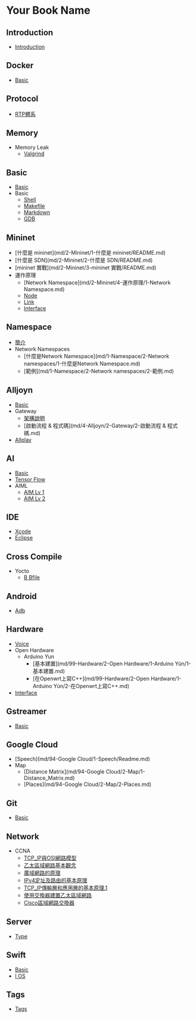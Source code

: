 # Your Book Name

## Introduction
* [Introduction](README.md)


## Docker
  - [Basic](md/3-Docker/1-Basic/Readme.md)

## Protocol
  * [RTP體系](md/7-Protocol/1-RTP體系.md)

## Memory
  - Memory Leak
    * [Valgrind](md/8-Memory/1-Memory_Leak/1-valgrind.md)

## Basic
  - [Basic](md/0-Basic/1-Basic/1-Basic.md)
  - Basic
    * [Shell](md/0-Basic/1-Basic/2-Shell.md)
    * [Makefile](md/0-Basic/1-Basic/3-Makefile.md)
    * [Markdown](md/0-Basic/1-Basic/4-Markdown.md)
    * [GDB](md/0-Basic/1-Basic/5-GDB.md)

## Mininet
  - [什麼是 mininet](md/2-Mininet/1-什麼是 mininet/README.md)
  - [什麼是 SDN](md/2-Mininet/2-什麼是 SDN/README.md)
  - [mininet 實戰](md/2-Mininet/3-mininet 實戰/README.md)
  - 運作原理
    * [Network Namespace](md/2-Mininet/4-運作原理/1-Network Namespace.md)
    * [Node](md/2-Mininet/4-運作原理/2-Node.md)
    * [Link](md/2-Mininet/4-運作原理/3-Link.md)
    * [Interface](md/2-Mininet/4-運作原理/4-Interface.md)

## Namespace
  - [簡介](md/1-Namespace/1-簡介/README.md)
  - Network Namespaces
    * [什麼是Network Namespace](md/1-Namespace/2-Network namespaces/1-什麼是Network Namespace.md)
    * [範例](md/1-Namespace/2-Network namespaces/2-範例.md)

## Alljoyn
  - [Basic](md/4-Alljoyn/1-Basic/Readme.md)
  - Gateway
    * [架構說明](md/4-Alljoyn/2-Gateway/1-架構說明.md)
    * [啟動流程 & 程式碼](md/4-Alljoyn/2-Gateway/2-啟動流程 & 程式碼.md)
  - [Allplay](md/4-Alljoyn/3-Allplay/Readme.md)

## AI
  - [Basic](md/6-AI/1-Basic/Readme.md)
  - [Tensor Flow](md/6-AI/2-TensorFlow/Readme.md)
  - AIML
    * [AIM Lv 1](md/6-AI/3-AIML/1-AIMLv1.md)
    * [AIM Lv 2](md/6-AI/3-AIML/2-AIMLv2.md)

## IDE
  - [Xcode](md/9-IDE/1-Xcode/Readme.md)
  - [Eclipse](md/9-IDE/2-Eclipse/Readme.md)

## Cross Compile
  - Yocto
    * [B Bfile](md/11-Cross_compile/1-Yocto/1-BBfile.md)

## Android
  - [Adb](md/10-Android/1-adb/Readme.md)

## Hardware
  - [Voice](md/99-Hardware/1-Voice/Readme.md)
  - Open Hardware
    - Arduino Yun
      * [基本建置](md/99-Hardware/2-Open Hardware/1-Arduino Yún/1-基本建置.md)
      * [在Openwrt上寫C++](md/99-Hardware/2-Open Hardware/1-Arduino Yún/2-在Openwrt上寫C++.md)
  - [Interface](md/99-Hardware/3-Interface/Readme.md)

## Gstreamer
  - [Basic](md/93-Gstreamer/1-Basic/Readme.md)

## Google Cloud
  - [Speech](md/94-Google Cloud/1-Speech/Readme.md)
  - Map
    * [Distance Matrix](md/94-Google Cloud/2-Map/1-Distance_Matrix.md)
    * [Places](md/94-Google Cloud/2-Map/2-Places.md)

## Git
  - [Basic](md/95-Git/1-Basic/Readme.md)

## Network
  - CCNA
    * [TCP_IP與OSI網路模型](md/96-Network/1-CCNA/1-TCP_IP與OSI網路模型.md)
    * [乙太區域網路基本觀念](md/96-Network/1-CCNA/2-乙太區域網路基本觀念.md)
    * [廣域網路的原理](md/96-Network/1-CCNA/3-廣域網路的原理.md)
    * [IPv4定址及路由的基本原理](md/96-Network/1-CCNA/4-IPv4定址及路由的基本原理.md)
    * [TCP_IP傳輸層和應用層的基本原理.1](md/96-Network/1-CCNA/5-TCP_IP傳輸層和應用層的基本原理.1.md)
    * [使用交換器建置乙太區域網路](md/96-Network/1-CCNA/6-使用交換器建置乙太區域網路.md)
    * [Cisco區域網路交換器](md/96-Network/1-CCNA/7-Cisco區域網路交換器.md)

## Server
  - [Type](md/97-Server/1-Type/Readme.md)

## Swift
  - [Basic](md/98-Swift/1-Basic/Readme.md)
  - [I OS](md/98-Swift/2-iOS/Readme.md)

## Tags
* [Tags](tags.md)
